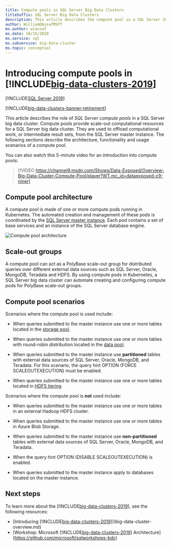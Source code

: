 ```yaml
---
title: Compute pools in SQL Server Big Data Clusters
titleSuffix: SQL Server Big Data Clusters
description: This article describes the compute pool in a SQL Server 2019 big data cluster.
author: WilliamDAssafMSFT
ms.author: wiassaf
ms.date: 10/15/2020
ms.service: sql
ms.subservice: big-data-cluster
ms.topic: conceptual
---
```


# Introducing compute pools in [!INCLUDE[big-data-clusters-2019](../includes/ssbigdataclusters-ss-nover.md)]

[!INCLUDE[SQL Server 2019](../includes/applies-to-version/sqlserver2019.md)]

[!INCLUDE[big-data-clusters-banner-retirement](../includes/bdc-banner-retirement.md)]

This article describes the role of *SQL Server compute pools* in a SQL Server big data cluster. Compute pools provide scale-out computational resources for a SQL Server big data cluster. They are used to offload computational work, or intermediate result sets, from the SQL Server master instance. The following sections describe the architecture, functionality and usage scenarios of a compute pool.

You can also watch this 5-minute video for an introduction into compute pools:

> [!VIDEO https://channel9.msdn.com/Shows/Data-Exposed/Overview-Big-Data-Cluster-Compute-Pool/player?WT.mc_id=dataexposed-c9-niner]

## Compute pool architecture

A compute pool is made of one or more compute pods running in Kubernetes. The automated creation and management of these pods is coordinated by the [SQL Server master instance](concept-master-instance.md). Each pod contains a set of base services and an instance of the SQL Server database engine.

![Compute pool architecture](media/concept-compute-pool/compute-pool-architecture.png)

## Scale-out groups

A compute pool can act as a PolyBase scale-out group for distributed queries over different external data sources such as SQL Server, Oracle, MongoDB, Teradata and HDFS. By using compute pods in Kubernetes, a SQL Server big data cluster can automate creating and configuring compute pods for PolyBase scale-out groups.

## Compute pool scenarios

Scenarios where the compute pool is used include:

- When queries submitted to the master instance use one or more tables located in the [storage pool](concept-storage-pool.md).

- When queries submitted to the master instance use one or more tables with round-robin distribution located in the [data pool](concept-data-pool.md).

- When queries submitted to the master instance use **partitioned** tables with external data sources of SQL Server, Oracle, MongoDB, and Teradata. For this scenario, the query hint OPTION (FORCE SCALEOUTEXECUTION) must be enabled.

- When queries submitted to the master instance use one or more tables located in [HDFS tiering](hdfs-tiering.md).

Scenarios where the compute pool is **not** used include:

- When queries submitted to the master instance use one or more tables in an external Hadoop HDFS cluster.

- When queries submitted to the master instance use one or more tables in Azure Blob Storage.

- When queries submitted to the master instance use **non-partitioned** tables with external data sources of SQL Server, Oracle, MongoDB, and Teradata.

- When the query hint OPTION (DISABLE SCALEOUTEXECUTION) is enabled.

- When queries submitted to the master instance apply to databases located on the master instance.

## Next steps

To learn more about the [!INCLUDE[big-data-clusters-2019](../includes/ssbigdataclusters-ss-nover.md)], see the following resources:

- [Introducing [!INCLUDE[big-data-clusters-2019](../includes/ssbigdataclusters-ver15.md)]](big-data-cluster-overview.md)
- [Workshop: Microsoft [!INCLUDE[big-data-clusters-2019](../includes/ssbigdataclusters-ss-nover.md)] Architecture](https://github.com/microsoft/sqlworkshops-bdc)
